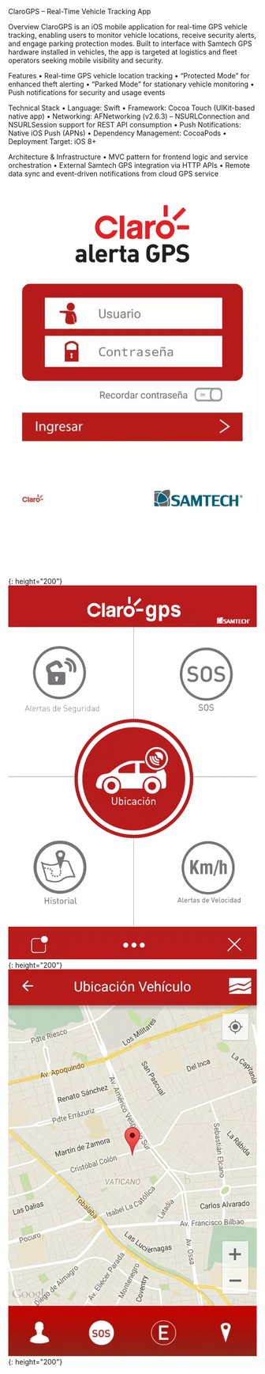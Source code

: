 ClaroGPS – Real-Time Vehicle Tracking App

Overview
ClaroGPS is an iOS mobile application for real-time GPS vehicle tracking, enabling users to monitor vehicle locations, receive security alerts, and engage parking protection modes. Built to interface with Samtech GPS hardware installed in vehicles, the app is targeted at logistics and fleet operators seeking mobile visibility and security.

Features
	•	Real-time GPS vehicle location tracking
	•	“Protected Mode” for enhanced theft alerting
	•	“Parked Mode” for stationary vehicle monitoring
	•	Push notifications for security and usage events

Technical Stack
	•	Language: Swift
	•	Framework: Cocoa Touch (UIKit-based native app)
	•	Networking: AFNetworking (v2.6.3) – NSURLConnection and NSURLSession support for REST API consumption
	•	Push Notifications: Native iOS Push (APNs)
	•	Dependency Management: CocoaPods
	•	Deployment Target: iOS 8+

Architecture & Infrastructure
	•	MVC pattern for frontend logic and service orchestration
	•	External Samtech GPS integration via HTTP APIs
	•	Remote data sync and event-driven notifications from cloud GPS service

![screenshot](./../assets/claro-gps/screen-0.webp "App"){: height="200"}
![screenshot](./../assets/claro-gps/screen-1.webp "App"){: height="200"}
![screenshot](./../assets/claro-gps/screen-2.webp "App"){: height="200"}
